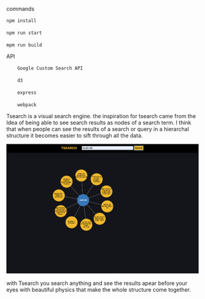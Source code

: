 commands

    npm install
    
    npm run start
    
    mpm run build

API

        Google Custom Search API
        
        d3
            
        express
        
        webpack
        
        
Tsearch is a visual search engine. 
the inspiration for tsearch came from the Idea of being able to see search results as nodes of a search term.
I think that when people can see the results of a search or query in a hierarchal structure it becomes easier to sift through all the data.

![Tsearch live](./public/photos/Tsearch.png)

with Tsearch you search anything and see the results apear before your eyes with beautiful physics that make the whole structure come together.



